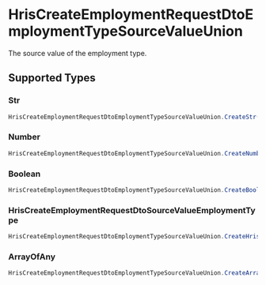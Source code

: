 # HrisCreateEmploymentRequestDtoEmploymentTypeSourceValueUnion

The source value of the employment type.


## Supported Types

### Str

```csharp
HrisCreateEmploymentRequestDtoEmploymentTypeSourceValueUnion.CreateStr(/* values here */);
```

### Number

```csharp
HrisCreateEmploymentRequestDtoEmploymentTypeSourceValueUnion.CreateNumber(/* values here */);
```

### Boolean

```csharp
HrisCreateEmploymentRequestDtoEmploymentTypeSourceValueUnion.CreateBoolean(/* values here */);
```

### HrisCreateEmploymentRequestDtoSourceValueEmploymentType

```csharp
HrisCreateEmploymentRequestDtoEmploymentTypeSourceValueUnion.CreateHrisCreateEmploymentRequestDtoSourceValueEmploymentType(/* values here */);
```

### ArrayOfAny

```csharp
HrisCreateEmploymentRequestDtoEmploymentTypeSourceValueUnion.CreateArrayOfAny(/* values here */);
```
